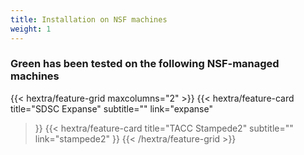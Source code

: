 ```yaml
---
title: Installation on NSF machines
weight: 1
---
```


### Green has been tested on the following NSF-managed machines

{{< hextra/feature-grid maxcolumns="2" >}}
  {{< hextra/feature-card
    title="SDSC Expanse"
    subtitle=""
    link="expanse"
  >}}
  {{< hextra/feature-card
    title="TACC Stampede2"
    subtitle=""
    link="stampede2"
  >}}
{{< /hextra/feature-grid >}}